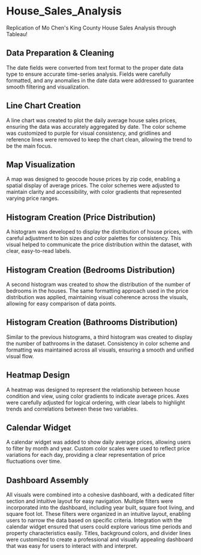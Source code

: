 # House_Sales_Analysis
Replication of Mo Chen's King County House Sales Analysis through Tableau!

## Data Preparation & Cleaning
The date fields were converted from text format to the proper date data type to ensure accurate time-series analysis. Fields were carefully formatted, and any anomalies in the date data were addressed to guarantee smooth filtering and visualization.

## Line Chart Creation
A line chart was created to plot the daily average house sales prices, ensuring the data was accurately aggregated by date. The color scheme was customized to purple for visual consistency, and gridlines and reference lines were removed to keep the chart clean, allowing the trend to be the main focus.

## Map Visualization
A map was designed to geocode house prices by zip code, enabling a spatial display of average prices. The color schemes were adjusted to maintain clarity and accessibility, with color gradients that represented varying price ranges.

## Histogram Creation (Price Distribution)
A histogram was developed to display the distribution of house prices, with careful adjustment to bin sizes and color palettes for consistency. This visual helped to communicate the price distribution within the dataset, with clear, easy-to-read labels.

## Histogram Creation (Bedrooms Distribution)
A second histogram was created to show the distribution of the number of bedrooms in the houses. The same formatting approach used in the price distribution was applied, maintaining visual coherence across the visuals, allowing for easy comparison of data points.

## Histogram Creation (Bathrooms Distribution)
Similar to the previous histograms, a third histogram was created to display the number of bathrooms in the dataset. Consistency in color scheme and formatting was maintained across all visuals, ensuring a smooth and unified visual flow.

## Heatmap Design
A heatmap was designed to represent the relationship between house condition and view, using color gradients to indicate average prices. Axes were carefully adjusted for logical ordering, with clear labels to highlight trends and correlations between these two variables.

## Calendar Widget
A calendar widget was added to show daily average prices, allowing users to filter by month and year. Custom color scales were used to reflect price variations for each day, providing a clear representation of price fluctuations over time.

## Dashboard Assembly
All visuals were combined into a cohesive dashboard, with a dedicated filter section and intuitive layout for easy navigation. Multiple filters were incorporated into the dashboard, including year built, square foot living, and square foot lot. These filters were organized in an intuitive layout, enabling users to narrow the data based on specific criteria. Integration with the calendar widget ensured that users could explore various time periods and property characteristics easily.
Titles, background colors, and divider lines were customized to create a professional and visually appealing dashboard that was easy for users to interact with and interpret.

